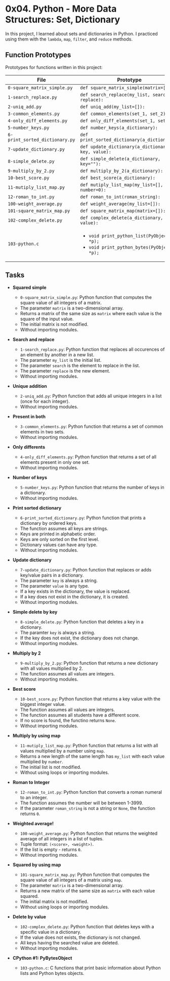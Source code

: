 # 0x04. Python - More Data Structures: Set, Dictionary

In this project, I learned about sets and dictionaries in Python. I practiced using them with the `lambda`, `map`, `filter`, and `reduce` methods.

## Function Prototypes
Prototypes for functions written in this project:

| File                           | Prototype                                                                                                 |
| ------------------------------ | --------------------------------------------------------------------------------------------------------- |
| `0-square_matrix_simple.py`    | `def square_matrix_simple(matrix=[]):`                                                                    |
| `1-search_replace.py`          | `def search_replace(my_list, search, replace):`                                                           |
| `2-uniq_add.py`                | `def uniq_add(my_list=[]):`                                                                               |
| `3-common_elements.py`         | `def common_elements(set_1, set_2):`                                                                      |
| `4-only_diff_elements.py`      | `def only_diff_elements(set_1, set_2):`                                                                   |
| `5-number_keys.py`             | `def number_keys(a_dictionary):`                                                                          |
| `6-print_sorted_dictionary.py` | `def print_sorted_dictionary(a_dictionary):`                                                              |
| `7-update_dictionary.py`       | `def update_dictionary(a_dictionary, key, value):`                                                        |
| `8-simple_delete.py`           | `def simple_delete(a_dictionary, key=""):`                                                                |
| `9-multiply_by_2.py`           | `def multiply_by_2(a_dictionary):`                                                                        |
| `10-best_score.py`             | `def best_score(a_dictionary):`                                                                           |
| `11-mutiply_list_map.py`       | `def mutiply_list_map(my_list=[], number=0):`                                                             |
| `12-roman_to_int.py`           | `def roman_to_int(roman_string):`                                                                         |
| `100-weight_average.py`        | `def weight_average(my_list=[]):`                                                                         |
| `101-square_matrix_map.py`     | `def square_matrix_map(matrix=[]):`                                                                       |
| `102-complex_delete.py`        | `def complex_delete(a_dictionary, value):`                                                                |
| `103-python.c`                 | <ul><li>`void print_python_list(PyObject *p);`</li><li>`void print_python_bytes(PyObject *p);`</li></ul> |

## Tasks
* **Squared simple**
  * `0-square_matrix_simple.py`: Python function that computes the square value of all integers of a matrix.
  * The parameter `matrix` is a two-dimensional array.
  * Returns a matrix of the same size as `matrix` where each value is the square of the input value.
  * The initial matrix is not modified.
  * Without importing modules.

* **Search and replace**
  * `1-search_replace.py`: Python function that replaces all occurences of an element by another in a new list.
  * The parameter `my_list` is the initial list.
  * The parameter `search` is the element to replace in the list.
  * The parameter `replace` is the new element.
  * Without importing modules.

* **Unique addition**
  * `2-uniq_add.py`: Python function that adds all unique integers in a list (once for each integer).
  * Without importing modules.

* **Present in both**
  * `3-common_elements.py`: Python function that returns a set of common elements in two sets.
  * Without importing modules.

* **Only differents**
  * `4-only_diff_elements.py`: Python function that returns a set of all elements present in only one set.
  * Without importing modules.

* **Number of keys**
  * `5-number_keys.py`: Python function that returns the number of keys in a dictionary.
  * Without importing modules.

* **Print sorted dictionary**
  * `6-print_sorted_dictionary.py`: Python function that prints a dictionary by ordered keys.
  * The function assumes all keys are strings.
  * Keys are printed in alphabetic order.
  * Keys are only sorted on the first level.
  * Dictionary values can have any type.
  * Without importing modules.

* **Update dictionary**
  * `7-update_dictionary.py`: Python function that replaces or adds key/value pairs in a dictionary.
  * The parameter `key` is always a string.
  * The parameter `value` is any type.
  * If a key exists in the dictionary, the value is replaced.
  * If a key does not exist in the dictionary, it is created.
  * Without importing modules.

* **Simple delete by key**
  * `8-simple_delete.py`: Python function that deletes a key in a dictionary.
  * The paramter `key` is always a string.
  * If the key does not exist, the dictionary does not change.
  * Without importing modules.

* **Multiply by 2**
  * `9-multiply_by_2.py`: Python function that returns a new dictionary with all values multiplied by 2.
  * The function assumes all values are integers.
  * Without importing modules.

* **Best score**
  * `10-best_score.py`: Python function that returns a key value with the biggest integer value.
  * The function assumes all values are integers.
  * The function assumes all students have a different score.
  * If no score is found, the functino returns `None`.
  * Without importing modules.

* **Multiply by using map**
  * `11-mutiply_list_map.py`: Python function that returns a list with all values multiplied by a number using `map`.
  * Returns a new length of the same length has `my_list` with each value multiplied by `number`.
  * The initial list is not modified.
  * Without using loops or importing modules.

* **Roman to Integer**
  * `12-roman_to_int.py`: Python function that converts a roman numeral to an integer.
  * The function assumes the number will be between 1-3999.
  * If the parameter `roman_string` is not a string or `None`, the function returns `0`.

* **Weighted average!**
  * `100-weight_average.py`: Python function that returns the weighted average of all integers in a list of tuples.
  * Tuple format: `(<score>, <weight>)`.
  * If the list is empty - returns `0`.
  * Without importing modules.

* **Squared by using map**
  * `101-square_matrix_map.py`: Python function that computes the square value of all integers of a matrix using `map`.
  * The parameter `matrix` is a two-dimensional array.
  * Returns a new matrix of the same size as `matrix` with each value squared.
  * The initial matrix is not modified.
  * Without using loops or importing modules.

* **Delete by value**
  * `102-complex_delete.py`: Python function that deletes keys with a specific value in a dictionary.
  * If the value does not exists, the dictionary is not changed.
  * All keys having the searched value are deleted.
  * Without importing modules.

* **CPython #1: PyBytesObject**
  * `103-python.c`: C functions that print basic information about Python lists and Python bytes objects.

